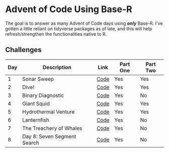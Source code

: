# Advent of Code Using Base-R

The goal is to answer as many Advent of Code days using ***only*** Base-R. I've gotten a little reliant on tidyverse packages as of late, and this will help refresh/strengthen 
the functionalities native to R. 

## Challenges


| Day | Description | Link | Part One | Part Two
| --- | --- | --- | --- | ---
| 1 | Sonar Sweep | [Code](https://github.com/basilkhuder/Advent_of_Code_2021/blob/main/day1.R) | Yes | Yes
| 2 | Dive! | [Code](https://github.com/basilkhuder/Advent_of_Code_2021/blob/main/day2.R) | Yes | Yes
| 3 | Binary Diagnostic | [Code](https://github.com/basilkhuder/Advent_of_Code_2021/blob/main/day3.R) | Yes | No
| 4 | Giant Squid  | [Code](https://github.com/basilkhuder/Advent_of_Code_2021/blob/main/day4.R) | Yes | Yes
| 5 | Hydrothermal Venture  | [Code](https://github.com/basilkhuder/Advent_of_Code_2021/blob/main/day5.R) | Yes | Yes
| 6 | Lanternfish  | [Code](https://github.com/basilkhuder/Advent_of_Code_2021/blob/main/day6.R) | Yes | No 
| 7 | The Treachery of Whales  | [Code](https://github.com/basilkhuder/Advent_of_Code_2021/blob/main/day7.R) | Yes | No
| 8 | Day 8: Seven Segment Search | [Code](https://github.com/basilkhuder/Advent_of_Code_2021/blob/main/day8.R) | Yes | No
